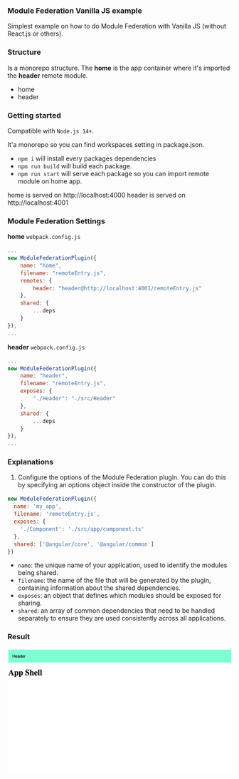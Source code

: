 ### Module Federation Vanilla JS example
Simplest example on how to do Module Federation with Vanilla JS (without React.js or others).

### Structure
Is a monorepo structure.
The **home** is the app container where it's imported the **header** remote module.

* home
* header



### Getting started
Compatible with `Node.js 14+`.

It'a  monorepo so you can find workspaces setting in package.json.
- `npm i` will install every packages dependencies
- `npm run build` will build each package.
- `npm run start` will serve each package so you can import remote module on home app.

home is served on  http://localhost:4000
header is served on  http://localhost:4001

### Module Federation Settings
**home** `webpack.config.js`
```js
...
new ModuleFederationPlugin({
    name: "home",
    filename: "remoteEntry.js",
    remotes: {
        header: "header@http://localhost:4001/remoteEntry.js"
    },
    shared: {
        ...deps
    }
}),
...
```

**header** `webpack.config.js`
```js
...
new ModuleFederationPlugin({
    name: "header",
    filename: "remoteEntry.js",
    exposes: {
        "./Header": "./src/Header"
    },
    shared: {
        ...deps
    }
}),
...
```

### Explanations
1.  Configure the options of the Module Federation plugin. You can do this by specifying an options object inside the constructor of the plugin.

```js
new ModuleFederationPlugin({
  name: 'my_app',
  filename: 'remoteEntry.js',
  exposes: {
    './Component': './src/app/component.ts'
  },
  shared: ['@angular/core', '@angular/common']
})
```

-   `name`: the unique name of your application, used to identify the modules being shared.
-   `filename`: the name of the file that will be generated by the plugin, containing information about the shared dependencies.
-   `exposes`: an object that defines which modules should be exposed for sharing.
-   `shared`: an array of common dependencies that need to be handled separately to ensure they are used consistently across all applications.

### Result
![img.png](docs/img.png)
